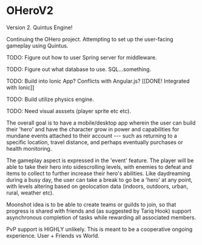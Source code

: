 # OHeroV2
Version 2. Quintus Engine!

Continuing the OHero project. Attempting to set up the user-facing gameplay using Quintus.

TODO: Figure out how to user Spring server for middleware.

TODO: Figure out what database to use. SQL...something.

TODO: Build into Ionic App? Conflicts with Angular.js? [[DONE! Integrated with Ionic]]

TODO: Build utilize physics engine.

TODO: Need visual asssets (player sprite etc etc).

The overall goal is to have a mobile/desktop app wherein the user can build their 'hero' and have the character grow in power and capabilities for mundane events attached to their account --- such as returning to a specific location, travel distance, and perhaps eventually purchases or health monitoring.

The gameplay aspect is expressed in the 'event' feature. The player will be able to take their hero into sidescrolling levels, with enemies to defeat and items to collect to further increase their hero's abilities. Like daydreaming during a busy day, the user can take a break to go be a 'hero' at any point, with levels altering based on geolocation data (indoors, outdoors, urban, rural, weather etc).

Moonshot idea is to be able to create teams or guilds to join, so that progress is shared with friends and (as suggested by Tariq Hook) support asynchronous completion of tasks while rewarding all associated members.

PvP support is HIGHLY unlikely. This is meant to be a cooperative ongoing experience. User + Friends vs World.
